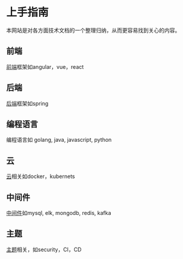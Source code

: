 # 上手指南

本网站是对各方面技术文档的一个整理归纳，从而更容易找到关心的内容。

## 前端
[前端](../00200-frontend/README.md)框架如angular，vue，react

## 后端
[后端](../00300-backend/README.md)框架如spring

## 编程语言
编程语言如 golang, java, javascript, python

## 云
[云](../00500-cloud/README.md)相关如docker，kubernets

## 中间件
[中间件](../00600-middleware/README.md)如mysql, elk, mongodb, redis, kafka

## 主题
[主题](../00800-topic/README.md)相关，如security，CI，CD
